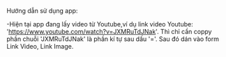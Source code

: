 Hướng dẫn sử dụng app:

-Hiện tại app đang lấy video từ Youtube,ví dụ link video Youtube: 
 'https://www.youtube.com/watch?v=JXMRuTdJNak'. Thì chỉ cần coppy phần chuỗi 'JXMRuTdJNak'
 là phần kí tự sau dấu '='. Sau đó dán vào form Link Video, Link Image.
 
